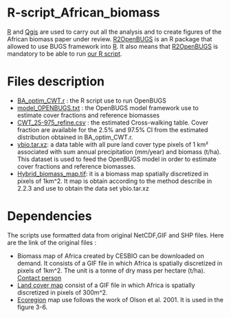 # R-script_African_biomass
[R](https://cran.r-project.org/) and [Qgis](https://www.qgis.org/fr/site/) are used to carry out all the analysis and to create figures of the African biomass paper under review. [R2OpenBUGS](https://cran.r-project.org/web/packages/R2OpenBUGS/R2OpenBUGS.pdf) is an R package that allowed to use BUGS framework into [R](https://cran.r-project.org/). It also means that [R2OpenBUGS](https://cran.r-project.org/web/packages/R2OpenBUGS/R2OpenBUGS.pdf) is mandatory to be able to run [our R script](https://github.com/volarex84/R-script_African_biomass/blob/main/BA_optim_CWT.r).

# Files description

- [BA_optim_CWT.r](https://github.com/volarex84/R-script_African_biomass/blob/main/BA_optim_CWT.r) : the R script use to run OpenBUGS 
- [model_OPENBUGS.txt](https://github.com/volarex84/R-script_African_biomass/blob/main/model_OPENBUGS.txt) : the OpenBUGS model framework use to estimate cover fractions and reference biomasses
- [CWT_25-975_refine.csv](https://github.com/volarex84/R-script_African_biomass/blob/main/CWT_25-975_refine.csv) : the estimated Cross-walking table. Cover fraction are available for the 2.5% and 97.5% CI from the estimated distribution obtained in BA_optim_CWT.r. 
- [ybio.tar.xz](https://github.com/volarex84/R-script_African_biomass/blob/main/ybio.tar.xz): a data table with all pure land cover type pixels of 1 km² associated with sum annual precipitation (mm/year) and biomass (t/ha). This dataset is used to feed the OpenBUGS model in order to estimate cover fractions and reference biomasses. 
- [Hybrid_biomass_map.tif](https://github.com/volarex84/R-script_African_biomass/blob/main/Hybrid_biomass_map.tif): it is a biomass map spatially discretized in pixels of 1km^2. It map is obtain according to the method describe in 2.2.3 and use to obtain the data set ybio.tar.xz 

# Dependencies
The scripts use formatted data from original NetCDF,GIF and SHP files. Here are the link of the original files :
- Biomass map of Africa created by CESBIO can be downloaded on demand. It consists of a GIF file in which Africa is spatially discretized in pixels of 1km^2. The unit is a tonne of dry mass per hectare (t/ha). [Contact person](thuy.letoan@cesbio.cnes.fr) 
- [Land cover map](http://www.esa-landcover-cci.org/) consist of a GIF file in which Africa is spatially discretized in pixels of 300m^2.
- [Ecoregion](https://databasin.org/datasets/68635d7c77f1475f9b6c1d1dbe0a4c4c/) map use follows the work of Olson et al. 2001. It is used in the figure 3-6.

